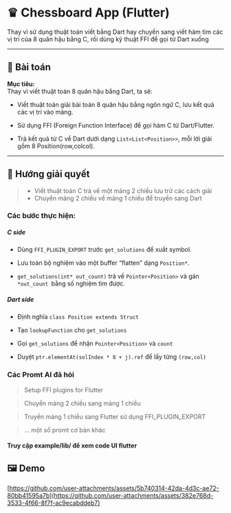 # ♛ Chessboard  App (Flutter)

Thay vì sử dụng thuật toán viết bằng Dart hay chuyển sang viết hàm tìm các vị trí của 8 quân hậu bằng C, rồi dùng kỹ thuật FFI để gọi từ Dart xuống

---

## 🎯 Bài toán

**Mục tiêu:**  
Thay vì viết thuật toán 8 quân hậu bằng Dart, ta sẽ:

- Viết thuật toán giải bài toán 8 quân hậu bằng ngôn ngữ C, lưu kết quả các vị trí vào mảng.

- Sử dụng FFI (Foreign Function Interface) để gọi hàm C từ Dart/Flutter.

- Trả kết quả từ C về Dart dưới dạng `List<List<Position>>`, mỗi lời giải gồm 8 Position(row,colcol).



---

## 🧠 Hướng giải quyết

> -  Viết thuật toán C trả về một mảng 2 chiều lưu trữ các cách giải 
> - Chuyển mảng 2 chiều về mảng 1 chiều để truyền sang Dart

### Các bước thực hiện:
##### C side

- Dùng `FFI_PLUGIN_EXPORT` trước `get_solutions` để xuất symbol.

- Lưu toàn bộ nghiệm vào một buffer “flatten” dạng `Position*`.
- `get_solutions(int* out_count)` trả về `Pointer<Position>` và gán `*out_count `bằng số nghiệm tìm được.

##### Dart side

- Định nghĩa `class Position extends Struct`

- Tạo `lookupFunction` cho `get_solutions`

- Gọi `get_solutions` để nhận `Pointer<Position>` và `count`

- Duyệt `ptr.elementAt(solIndex * 8 + j).ref` để lấy từng `(row,col)`


### Các Promt AI đã hỏi
> Setup FFI plugins for Flutter

> Chuyển mảng 2 chiều sang mảng 1 chiều

> Truyền mảng 1 chiều sang Flutter sử dụng FFI_PLUGIN_EXPORT

> ... một số promt cơ bản khác

#### Truy cập example/lib/ để xem code UI flutter
## 🖼️ Demo

[https://github.com/user-attachments/assets/5b740314-42da-4d3c-ae72-80bb41595a7b](https://github.com/user-attachments/assets/382e768d-3533-4f66-8f7f-ac9ecabddeb7)
